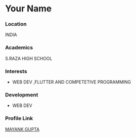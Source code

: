 # Your Name

### Location

INDIA

### Academics

S.RAZA HIGH SCHOOL

### Interests

- WEB DEV ,FLUTTER AND COMPETETIVE PROGRAMMING

### Development

- WEB DEV

### Profile Link

[MAYANK GUPTA](https://www.linkedin.com/in/mayank-gupta-0147a65a/)

